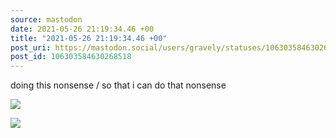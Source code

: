 ```yaml
---
source: mastodon
date: 2021-05-26 21:19:34.46 +00
title: "2021-05-26 21:19:34.46 +00"
post_uri: https://mastodon.social/users/gravely/statuses/106303584630268518
post_id: 106303584630268518
---
```

doing this nonsense / so that i can do that nonsense


![](/images/106303584402090938.jpg)

![](/images/106303584541763581.jpg)

